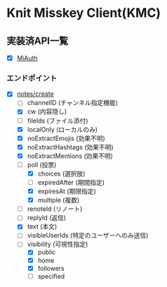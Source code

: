 # Knit Misskey Client(KMC)

## 実装済API一覧

- [x] [MiAuth](https://misskey-hub.net/docs/api)

### エンドポイント

- [x] [notes/create](https://misskey-hub.net/docs/api/endpoints/notes/create.html)
    - [ ] channelID (チャンネル指定機能)
    - [x] cw (内容隠し)
    - [ ] fileIds (ファイル添付)
    - [x] localOnly (ローカルのみ)
    - [x] noExtractEmojis (効果不明)
    - [x] noExtractHashtags (効果不明)
    - [x] noExtractMentions (効果不明)
    - [ ] poll (投票)
        - [x] choices (選択肢)
        - [ ] expiredAfter (期間指定)
        - [x] expiresAt (期限指定)
        - [x] multiple (複数)
    - [ ] renoteId (リノート)
    - [ ] replyId (返信)
    - [x] text (本文)
    - [ ] visibleUserIds (特定のユーザーへのみ送信)
    - [ ] visibility (可視性指定)
        - [x] public
        - [x] home
        - [x] followers
        - [ ] specified